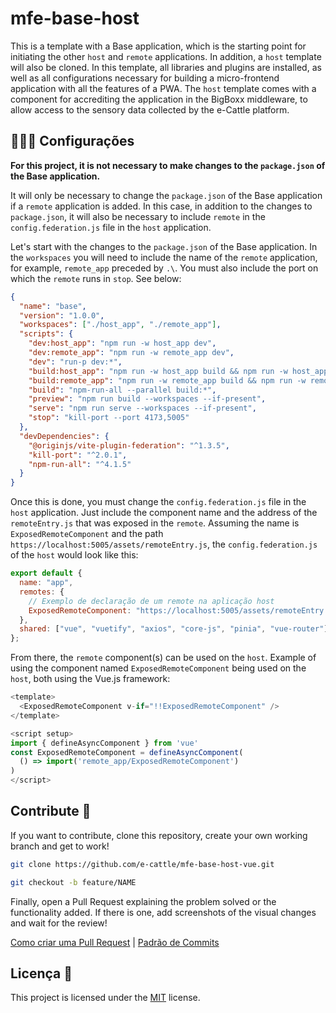 # mfe-base-host

This is a template with a Base application, which is the starting point for initiating the other `host` and `remote` applications. In addition, a `host` template will also be cloned. In this template, all libraries and plugins are installed, as well as all configurations necessary for building a micro-frontend application with all the features of a PWA. The `host` template comes with a component for accrediting the application in the BigBoxx middleware, to allow access to the sensory data collected by the e-Cattle platform.

## 👩🏿‍💻 Configurações

**For this project, it is not necessary to make changes to the `package.json` of the Base application.**

It will only be necessary to change the `package.json` of the Base application if a `remote` application is added. In this case, in addition to the changes to `package.json`, it will also be necessary to include `remote` in the `config.federation.js` file in the `host` application.

Let's start with the changes to the `package.json` of the Base application. In the `workspaces` you will need to include the name of the `remote` application, for example, `remote_app` preceded by `.\`. You must also include the port on which the `remote` runs in `stop`. See below:

```json
{
  "name": "base",
  "version": "1.0.0",
  "workspaces": ["./host_app", "./remote_app"],
  "scripts": {
    "dev:host_app": "npm run -w host_app dev",
    "dev:remote_app": "npm run -w remote_app dev",
    "dev": "run-p dev:*",
    "build:host_app": "npm run -w host_app build && npm run -w host_app preview",
    "build:remote_app": "npm run -w remote_app build && npm run -w remote_app preview",
    "build": "npm-run-all --parallel build:*",
    "preview": "npm run build --workspaces --if-present",
    "serve": "npm run serve --workspaces --if-present",
    "stop": "kill-port --port 4173,5005"
  },
  "devDependencies": {
    "@originjs/vite-plugin-federation": "^1.3.5",
    "kill-port": "^2.0.1",
    "npm-run-all": "^4.1.5"
  }
}
```

Once this is done, you must change the `config.federation.js` file in the `host` application. Just include the component name and the address of the `remoteEntry.js` that was exposed in the `remote`. Assuming the name is `ExposedRemoteComponent` and the path `https://localhost:5005/assets/remoteEntry.js`, the `config.federation.js` of the `host` would look like this:

```javascript
export default {
  name: "app",
  remotes: {
    // Exemplo de declaração de um remote na aplicação host
    ExposedRemoteComponent: "https://localhost:5005/assets/remoteEntry.js",
  },
  shared: ["vue", "vuetify", "axios", "core-js", "pinia", "vue-router"],
};
```

From there, the `remote` component(s) can be used on the `host`. Example of using the component named `ExposedRemoteComponent` being used on the `host`, both using the Vue.js framework:

```javascript
<template>
  <ExposedRemoteComponent v-if="!!ExposedRemoteComponent" />
</template>

<script setup>
import { defineAsyncComponent } from 'vue'
const ExposedRemoteComponent = defineAsyncComponent(
  () => import('remote_app/ExposedRemoteComponent')
)
</script>
```

## Contribute 🚀

If you want to contribute, clone this repository, create your own working branch and get to work!

```bash
git clone https://github.com/e-cattle/mfe-base-host-vue.git
```

```bash
git checkout -b feature/NAME
```

Finally, open a Pull Request explaining the problem solved or the functionality added. If there is one, add screenshots of the visual changes and wait for the review!

[Como criar uma Pull Request](https://www.atlassian.com/br/git/tutorials/making-a-pull-request) |
[Padrão de Commits](https://gist.github.com/joshbuchea/6f47e86d2510bce28f8e7f42ae84c716)

## Licença 📃

This project is licensed under the [MIT](./../LICENSE) license.
